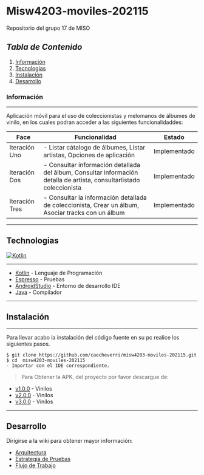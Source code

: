 # Misw4203-moviles-202115
Repositorio del grupo 17 de MISO

## _Tabla de Contenido_
1. [Información](#información)
2. [Tecnologias](#tecnologias)
3. [Instalación](#instalación)
4. [Desarrollo](#Desarrollo)

### Información
***
Aplicación móvil para el uso de coleccionistas y melomanos de álbumes de vinilo, en los cuales podran acceder a las siguientes funcionalidaddes:

|   Face	|  Funcionalidad 	|   Estado	|
|---	|---	|---	|
|  Iteración Uno 	| - Listar cátalogo de álbumes, Listar artistas, Opciones de aplicación  	|   Implementado	|
| Iteración Dos  	| - Consultar información detallada del álbum, Consultar información detalla de artista, consultarlistado coleccionista    	|  Implementado  	|
| Iteración Tres  	| - Consultar la información detallada de coleccionista, Crear un álbum, Asociar tracks con un álbum    	| Implementado   	|

***
## Technologias

[![Kotlin](https://i.postimg.cc/vmHH7Wmp/unnamed-1.png)](https://postimg.cc/21MDrLhw)
***
- [Kotlin](https://developer.android.com/) - Lenguaje de Programación
- [Espresso](https://developer.android.com/training/testing/espresso) - Pruebas
- [AndroidStudio](https://developer.android.com/studio?hl=es-419&gclid=EAIaIQobChMIrMqb1byG9AIVgyc4Ch0mwAB4EAAYASAAEgL-n_D_BwE&gclsrc=aw.ds) - Entorno de desarrollo IDE
- [Java](https://docs.oracle.com/javase/8/docs/technotes/guides/install/install_overview.html) - Compilador
***

## Instalación
***
Para llevar acabo la instalación del código fuente en su pc realice los siguientes pasos.
```
$ git clone https://github.com/caecheverri/misw4203-moviles-202115.git
$ cd  misw4203-moviles-202115
- Importar con el IDE correspondiente.
```
> Para Obtener la APK, del proyecto por favor descargue de:
- [v1.0.0](https://github.com/caecheverri/misw4203-moviles-202115/releases/tag/v1.0.0) - Vinilos
- [v2.0.0](https://github.com/caecheverri/misw4203-moviles-202115/releases/tag/v2.0.0) - Vinilos
- [v3.0.0](https://github.com/caecheverri/misw4203-moviles-202115/releases/tag/v3.0.0) - Vinilos
***
## Desarrollo

Dirigirse a la wiki para obtener mayor información:

- [Arquitectura](https://github.com/caecheverri/misw4203-moviles-202115/wiki/Arquitectura-del-Sistema)
- [Estrategia de Pruebas](https://github.com/caecheverri/misw4203-moviles-202115/wiki/Estrategia-de-Pruebas)
- [Flujo de Trabajo](https://github.com/caecheverri/misw4203-moviles-202115/wiki/Flujo-de-Trabajo)





